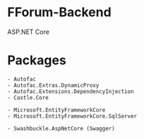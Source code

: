 # FForum-Backend
ASP.NET Core

# Packages
```
- Autofac
- Autofac.Extras.DynamicProxy
- Autofac.Extensions.DependencyInjection
- Castle.Core

- Microsoft.EntityFrameworkCore
- Microsoft.EntityFrameworkCore.SqlServer

- Swashbuckle.AspNetCore (Swagger)
```
